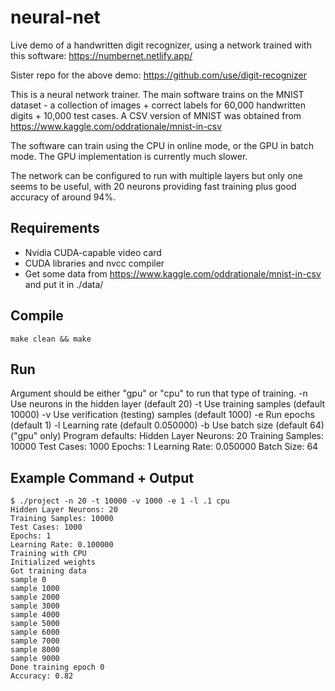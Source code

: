 # neural-net

Live demo of a handwritten digit recognizer, using a network trained with this software:
https://numbernet.netlify.app/

Sister repo for the above demo: https://github.com/use/digit-recognizer

This is a neural network trainer. The main software trains on the MNIST dataset - a collection of images + correct labels for 60,000 handwritten digits + 10,000 test cases. A CSV version of MNIST was obtained from https://www.kaggle.com/oddrationale/mnist-in-csv

The software can train using the CPU in online mode, or the GPU in batch mode. The GPU implementation is currently much slower.

The network can be configured to run with multiple layers but only one seems to be useful, with 20 neurons providing fast training plus good accuracy of around 94%.

## Requirements

  * Nvidia CUDA-capable video card
  * CUDA libraries and nvcc compiler
  * Get some data from https://www.kaggle.com/oddrationale/mnist-in-csv and put it in ./data/

## Compile

```make clean && make```

## Run

Argument should be either "gpu" or "cpu" to run that type of training.
  -n <number> Use <number> neurons in the hidden layer (default 20)
  -t <number> Use <number> training samples (default 10000)
  -v <number> Use <number> verification (testing) samples (default 1000)
  -e <number> Run <number> epochs (default 1)
  -l <number> Learning rate (default 0.050000)
  -b <number> Use <number> batch size (default 64) ("gpu" only)
Program defaults:
  Hidden Layer Neurons: 20
  Training Samples: 10000
  Test Cases: 1000
  Epochs: 1
  Learning Rate: 0.050000
  Batch Size: 64

## Example Command + Output
```
$ ./project -n 20 -t 10000 -v 1000 -e 1 -l .1 cpu
Hidden Layer Neurons: 20
Training Samples: 10000
Test Cases: 1000
Epochs: 1
Learning Rate: 0.100000
Training with CPU
Initialized weights
Got training data
sample 0
sample 1000
sample 2000
sample 3000
sample 4000
sample 5000
sample 6000
sample 7000
sample 8000
sample 9000
Done training epoch 0
Accuracy: 0.82
```
